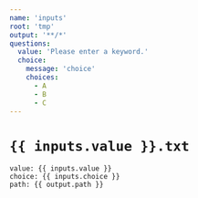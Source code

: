 ```yaml
---
name: 'inputs'
root: 'tmp'
output: '**/*'
questions:
  value: 'Please enter a keyword.'
  choice:
    message: 'choice'
    choices:
      - A
      - B
      - C
---
```


# `{{ inputs.value }}.txt`

```
value: {{ inputs.value }}
choice: {{ inputs.choice }}
path: {{ output.path }}
```
